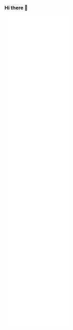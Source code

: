 ### Hi there 👋

<!-- If you're using "master" as default branch -->
![Metrics](https://github.com/DazedNConfused-/DazedNConfused-/blob/master/github-metrics.svg)

<!--
**DazedNConfused-/DazedNConfused-** is a ✨ _special_ ✨ repository because its `README.md` (this file) appears on your GitHub profile.

Here are some ideas to get you started:

- 🔭 I’m currently working on ...
- 🌱 I’m currently learning ...
- 👯 I’m looking to collaborate on ...
- 🤔 I’m looking for help with ...
- 💬 Ask me about ...
- 📫 How to reach me: ...
- 😄 Pronouns: ...
- ⚡ Fun fact: ...
-->
